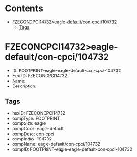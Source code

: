 



Contents
========

* [FZECONCPCI14732>eagle-default/con-cpci/104732](#fzeconcpci14732eagle-defaultcon-cpci104732)
	* [Tags](#tags)

# FZECONCPCI14732>eagle-default/con-cpci/104732

- ID: FOOTPRINT-eagle-eagle-default-con-cpci-104732
- Hex ID: FZECONCPCI14732
- Name: 
- Description: 

## Tags

- hexID: FZECONCPCI14732
- oompType: FOOTPRINT
- oompSize: eagle
- oompColor: eagle-default
- oompDesc: con-cpci
- oompIndex: 104732
- oompName: eagle-default/con-cpci/104732
- oompID: FOOTPRINT-eagle-eagle-default-con-cpci-104732
